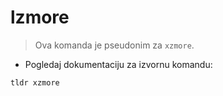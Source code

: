 # lzmore

> Ova komanda je pseudonim za `xzmore`.

- Pogledaj dokumentaciju za izvornu komandu:

`tldr xzmore`
